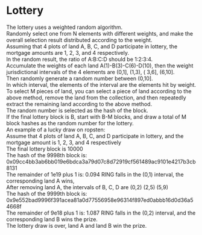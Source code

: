 # Lottery

The lottery uses a weighted random algorithm.   
Randomly select one from N elements with different weights, and make the overall selection result distributed according to the weight.  
Assuming that 4 plots of land A, B, C, and D participate in lottery, the mortgage amounts are 1, 2, 3, and 4 respectively.   
In the random result, the ratio of A:B:C:D should be 1:2:3:4.  
Accumulate the weights of each land A(1)-B(3)-C(6)-D(10), then the weight jurisdictional intervals of the 4 elements are (0,1], (1,3), ( 3,6], (6,10].   
Then randomly generate a random number between (0,10].   
In which interval, the elements of the interval are the elements hit by weight.  
To select M pieces of land, you can select a piece of land according to the above method, remove the land from the collection, and then repeatedly extract the remaining land according to the above method.  
The random number is selected as the hash of the block.   
If the final lottery block is B, start with B-M blocks, and draw a total of M block hashes as the random number for the lottery.  
An example of a lucky draw on ropsten:  
Assume that 4 plots of land A, B, C, and D participate in lottery, and the mortgage amount is 1, 2, 3, and 4 respectively  
The final lottery block is 10000  
The hash of the 9998th block is: 0x09cc4bb3ab6bb019e6bdca3a79d07c8d72919cf561489ac9101e4217b3cb8131  
The remainder of 1e19 plus 1 is: 0.094 RING falls in the (0,1) interval, the corresponding land A wins,  
After removing land A, the intervals of B, C, D are (0,2) (2,5) (5,9)  
The hash of the 9999th block is: 0x9e552bad9996f391acea81a0d77556958e96314f897ed0abbb16d0d36a54668f   
The remainder of 9e18 plus 1 is: 1.087 RING falls in the (0,2) interval, and the corresponding land B wins the prize.  
The lottery draw is over, land A and land B win the prize.  
